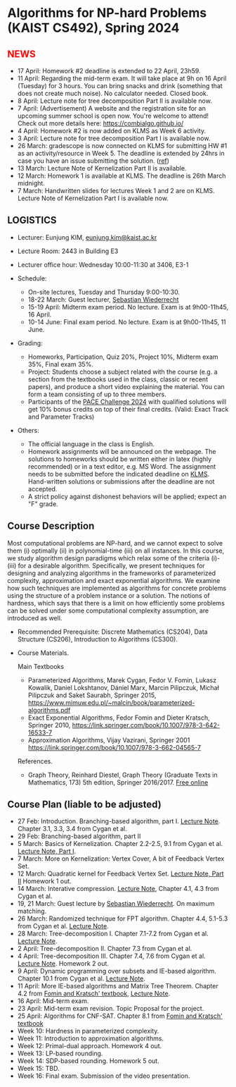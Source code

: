 Algorithms for NP-hard Problems (KAIST CS492), Spring 2024
====================


<span style="color:red">NEWS</span>
---------------------
- 17 April: Homework #2 deadline is extended to 22 April, 23h59.
- 11 April: Regarding the mid-term exam. It will take place at 9h on 16 April (Tuesday) for 3 hours. You can bring snacks and drink (something that does not create much noise). No calculator needed. Closed book.
- 8 April: Lecture note for tree decomposition Part II is available now.
- 7 April: (Advertisement) A website and the registration site for an upcoming summer school is open now. You're welcome to attend! Check out more details here: https://combialgo.github.io/
- 4 April: Homework #2 is now added on KLMS as Week 6 activity. 
- 3 April: Lecture note for tree decomposition Part I is available now.
- 26 March: gradescope is now connected on KLMS for submitting HW #1 as an activity/resource in Week 5. The deadline is extended by 24hrs in case you have an issue submitting the solution. ([ref](https://www.gradescope.com/get_started#create-homework))
- 13 March: Lecture Note of Kernelization Part II is available.
- 12 March: Homework 1 is available at KLMS. The deadline is 26th March midnight.
- 7 March: Handwritten slides for lectures Week 1 and 2 are on KLMS. Lecture Note of Kernelization Part I is available now.

LOGISTICS
---------------------
- Lecturer: Eunjung KIM, eunjung.kim@kaist.ac.kr
- Lecture Room: 2443 in Building E3
- Lecturer office hour: Wednesday 10:00-11:30 at 3406, E3-1
  

  
- Schedule: 
  - On-site lectures, Tuesday and Thursday 9:00-10:30.
  - 18-22 March: Guest lecturer, [Sebastian Wiederrecht](https://www.wiederrecht.com/)
  - 15-19 April: Midterm exam period. No lecture. Exam is at 9h00-11h45, 16 April.
  - 10-14 June: Final exam period. No lecture. Exam is at 9h00-11h45, 11 June.
     
- Grading: 
  - Homeworks, Participation, Quiz 20%, Project 10%, Midterm exam 35%, Final exam 35%.
  - Project: Students choose a subject related with the course (e.g. a section from the textbooks used in the class, classic or recent papers), and produce a short video explaining the material. You can form a team consisting of up to three members.
  - Participants of the [PACE Challenge 2024](https://pacechallenge.org/2024/) with qualified solutions will get 10% bonus credits on top of their final credits. (Valid: Exact Track and Parameter Tracks)
  
 
- Others:
  - The official language in the class is English. 
  - Homework assignments will be announced on the webpage. The solutions to homeworks should be written either in latex (highly recommended) or in a text editor, e.g. MS Word. The assignment needs to be submitted before the indicated deadline on [KLMS](https://klms.kaist.ac.kr/course/view.php?id=156156). 
Hand-written solutions or submissions after the deadline are not accepted.
  - A strict policy against dishonest behaviors will be applied; expect an "F" grade. 


Course Description
-------------------
Most computational problems are NP-hard, and we cannot expect to solve them (i) optimally (ii) in polynomial-time (iii) on all instances. In this course, we study algorithm design paradigms which relax some of the criteria (i)-(iii) for a desirable algorithm. Specifically, we present techniques for designing and analyzing algorithms in the frameworks of parameterized complexity, approximation and exact exponential algorithms. We examine how such techniques are implemented as algorithms for concrete problems using the structure of a problem instance or a solution. The notions of hardness, which says that there is a limit on how efficiently some problems can be solved under some computational complexity assumption, are introduced as well.

- Recommended Prerequisite: 
Discrete Mathematics (CS204), Data Structure (CS206), Introduction to Algorithms (CS300).

- Course Materials.

  Main Textbooks
  - Parameterized Algorithms, Marek Cygan, Fedor V. Fomin, Lukasz Kowalik, Daniel Lokshtanov, Dániel Marx, Marcin Pilipczuk, Michał Pilipczuk and Saket Saurabh, Springer 2015, https://www.mimuw.edu.pl/~malcin/book/parameterized-algorithms.pdf
  - Exact Exponential Algorithms, Fedor Fomin and Dieter Kratsch, Springer 2010, https://link.springer.com/book/10.1007/978-3-642-16533-7
  - Approximation Algorithms, Vijay Vazirani, Springer 2001 https://link.springer.com/book/10.1007/978-3-662-04565-7

  References.
  - Graph Theory, Reinhard Diestel, Graph Theory (Graduate Texts in Mathematics, 173) 5th edition, Springer 2016/2017. [Free online](https://diestel-graph-theory.com/)

 
Course Plan (liable to be adjusted)
------------
- 27 Feb: Introduction. Branching-based algorithm, part I. 
  [Lecture Note](https://github.com/ssimplexity/CS492_spring2024/blob/main/%5BWeek01%5Dbranching_algorithm.pdf). Chapter 3.1, 3.3, 3.4 from Cygan et al.
- 29 Feb: Branching-based algorithm, part II
- 5 March: Basics of Kernelization.
  Chapter 2.2-2.5, 9.1 from Cygan et al.
  [Lecture Note, Part I](https://github.com/ssimplexity/CS492_spring2024/blob/main/%5BWeek02%5Dkernelization_part_I.pdf).
- 7 March: More on Kernelization: Vertex Cover, A bit of Feedback Vertex Set.
- 12 March: Quadratic kernel for Feedback Vertex Set. [Lecture Note, Part II](https://github.com/ssimplexity/CS492_spring2024/blob/main/%5BWeek02%5Dkernelization_part_II.pdf) Homework 1 out.
- 14 March: Interative compression. [Lecture Note](https://github.com/ssimplexity/CS492_spring2024/blob/main/%5BWeek03%5Diterative_compression.pdf), Chapter 4.1, 4.3 from Cygan et al. 
- 19, 21 March: Guest lecture by [Sebastian Wiederrecht](https://www.wiederrecht.com/). On maximum matching.
- 26 March: Randomized technique for FPT algorithm. Chapter 4.4, 5.1-5.3 from Cygan et al. [Lecture Note](https://github.com/ssimplexity/CS492_spring2024/blob/main/%5BWeek05%5Drandomized.pdf).
- 28 March: Tree-decomposition I. Chapter 7.1-7.2 from Cygan et al. [Lecture Note](https://github.com/ssimplexity/CS492_spring2024/blob/main/%5BWeek05%5Dtree-decomposition-I.pdf).
- 2 April: Tree-decomposition II. Chapter 7.3 from Cygan et al.
- 4 April: Tree-decomposition III. Chapter 7.4, 7.6 from Cygan et al. [Lecture Note](https://github.com/ssimplexity/CS492_spring2024/blob/main/%5BWeek06%5Dtree-decomposition-II.pdf). Homework 2 out. 
- 9 April: Dynamic programming over subsets and IE-based algorithm. Chapter 10.1 from Cygan et al. [Lecture Note](https://github.com/ssimplexity/CS492_spring2024/blob/main/%5BWeek07%5DDP%2BIE.pdf).
- 11 April: More IE-based algorithms and Matrix Tree Theorem. Chapter 4.2 from [Fomin and Kratsch' textbook](https://link.springer.com/book/10.1007/978-3-642-16533-7), [Lecture Note](https://github.com/ssimplexity/CS492_spring2024/blob/main/%5BWeek07%5Dalgebraic_approach.pdf).
- 16 April: Mid-term exam.
- 23 April: Mid-term exam revision. Topic Proposal for the project.
- 25 April: Algorithms for CNF-SAT. Chapter 8.1 from [Fomin and Kratsch' textbook](https://link.springer.com/book/10.1007/978-3-642-16533-7)
- Week 10: Hardness in parameterized complexity. 
- Week 11: Introduction to approximation algorithms. 
- Week 12: Primal-dual approach. Homework 4 out.
- Week 13: LP-based rounding. 
- Week 14: SDP-based rounding. Homework 5 out.
- Week 15: TBD.
- Week 16: Final exam. Submission of the video presentation.


